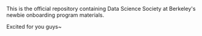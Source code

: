 This is the official repository containing Data Science Society at Berkeley's newbie onboarding program materials.

Excited for you guys~ 
